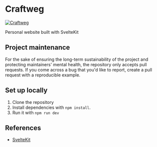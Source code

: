# Craftweg

[![Craftweg](https://github.com/craftweg/craftweg-next/actions/workflows/craftweg.yml/badge.svg)](https://github.com/craftweg/craftweg-next/actions/workflows/craftweg.yml)

Personal website built with SvelteKit

## Project maintenance

For the sake of ensuring the long-term sustainability of the project and protecting maintainers' mental health, the repository only accepts pull requests. If you come across a bug that you'd like to report, create a pull request with a reproducible example.

## Set up locally

1. Clone the repository
2. Install dependencies with `npm install`.
3. Run it with `npm run dev`

## References

- [SvelteKit](https://kit.svelte.dev/)
